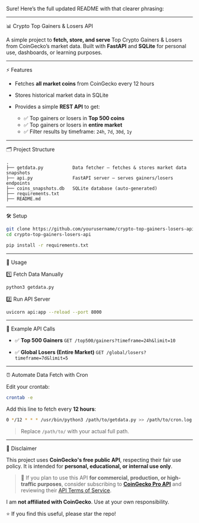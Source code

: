 Sure! Here’s the full updated README with that clearer phrasing:

---

 📊 Crypto Top Gainers & Losers API

A simple project to **fetch, store, and serve** Top Crypto Gainers & Losers from CoinGecko’s market data.
Built with **FastAPI** and **SQLite** for personal use, dashboards, or learning purposes.

---

 ⚡ Features

* Fetches **all market coins** from CoinGecko every 12 hours
* Stores historical market data in SQLite
* Provides a simple **REST API** to get:

  * ✅ Top gainers or losers in **Top 500 coins**
  * ✅ Top gainers or losers in **entire market**
  * ✅ Filter results by timeframe: `24h`, `7d`, `30d`, `1y`

---

 🗂 Project Structure

```
.
├── getdata.py           Data fetcher — fetches & stores market data snapshots
├── api.py               FastAPI server — serves gainers/losers endpoints
├── coins_snapshots.db   SQLite database (auto-generated)
├── requirements.txt
├── README.md
```

---

 🛠 Setup

```bash
git clone https://github.com/yourusername/crypto-top-gainers-losers-api.git
cd crypto-top-gainers-losers-api

pip install -r requirements.txt
```

---

 🚀 Usage

 1️⃣ Fetch Data Manually

```bash
python3 getdata.py
```

 2️⃣ Run API Server

```bash
uvicorn api:app --reload --port 8000
```

---

 📝 Example API Calls

* ✅ **Top 500 Gainers**
  `GET /top500/gainers?timeframe=24h&limit=10`

* ✅ **Global Losers (Entire Market)**
  `GET /global/losers?timeframe=7d&limit=5`

---

 ⏰ Automate Data Fetch with Cron

Edit your crontab:

```bash
crontab -e
```

Add this line to fetch every **12 hours**:

```bash
0 */12 * * * /usr/bin/python3 /path/to/getdata.py >> /path/to/cron.log 2>&1
```

> Replace `/path/to/` with your actual full path.

---

 📜 Disclaimer

This project uses **CoinGecko's free public API**, respecting their fair use policy.
It is intended for **personal, educational, or internal use only**.

> 🚫 If you plan to use this API **for commercial, production, or high-traffic purposes**,
> consider subscribing to **[CoinGecko Pro API](https://www.coingecko.com/en/api)** and reviewing their [API Terms of Service](https://www.coingecko.com/en/api_terms).

I am **not affiliated with CoinGecko**. Use at your own responsibility.



 ⭐ If you find this useful, please star the repo!

